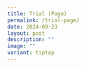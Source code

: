 ```yaml
---
title: Trial (Page)
permalink: /trial-page/
date: 2024-09-23
layout: post
description: ""
image: ""
variant: tiptap
---
```

